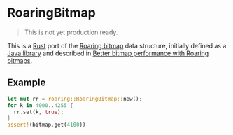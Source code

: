 # RoaringBitmap

> This is not yet production ready.

This is a [Rust](https://rust-lang.org) port of the [Roaring
bitmap](http://roaringbitmap.org) data structure, initially defined as a [Java
library](https://github.com/lemire/RoaringBitmap) and described in [Better bitmap
performance with Roaring bitmaps](http://arxiv.org/pdf/1402.6407v4).

## Example

```rust
let mut rr = roaring::RoaringBitmap::new();
for k in 4000..4255 {
  rr.set(k, true);
}
assert!(bitmap.get(4100))
```
